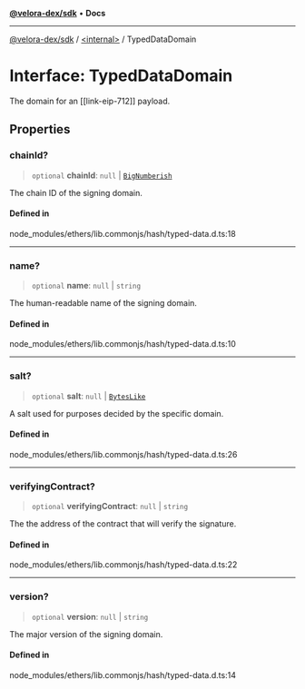 [**@velora-dex/sdk**](../../README.md) • **Docs**

***

[@velora-dex/sdk](../../globals.md) / [\<internal\>](../README.md) / TypedDataDomain

# Interface: TypedDataDomain

The domain for an [[link-eip-712]] payload.

## Properties

### chainId?

> `optional` **chainId**: `null` \| [`BigNumberish`](../type-aliases/BigNumberish.md)

The chain ID of the signing domain.

#### Defined in

node\_modules/ethers/lib.commonjs/hash/typed-data.d.ts:18

***

### name?

> `optional` **name**: `null` \| `string`

The human-readable name of the signing domain.

#### Defined in

node\_modules/ethers/lib.commonjs/hash/typed-data.d.ts:10

***

### salt?

> `optional` **salt**: `null` \| [`BytesLike`](../type-aliases/BytesLike.md)

A salt used for purposes decided by the specific domain.

#### Defined in

node\_modules/ethers/lib.commonjs/hash/typed-data.d.ts:26

***

### verifyingContract?

> `optional` **verifyingContract**: `null` \| `string`

The the address of the contract that will verify the signature.

#### Defined in

node\_modules/ethers/lib.commonjs/hash/typed-data.d.ts:22

***

### version?

> `optional` **version**: `null` \| `string`

The major version of the signing domain.

#### Defined in

node\_modules/ethers/lib.commonjs/hash/typed-data.d.ts:14
